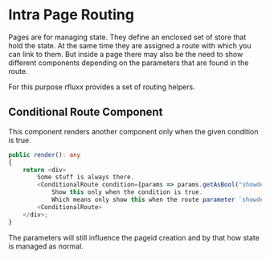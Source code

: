 # Intra Page Routing

Pages are for managing state. They define an enclosed set of store that hold the state. At the same time they are assigned a route with which you can link to them. But inside a page there may also be the need to show different components depending on the parameters that are found in the route.

For this purpose rfluxx provides a set of routing helpers.

## Conditional Route Component

This component renders another component only when the given condition is true.

```ts
public render(): any
{
    return <div>
        Some stuff is always there.
        <ConditionalRoute condition={params => params.getAsBool("showdeeproute") === true }>
            Show this only when the condition is true.
            Which means only show this when the route parameter `showdeeproute` is true.
        <ConditionalRoute>
    </div>;
}
```

The parameters will still influence the pageid creation and by that how state is managed as normal.